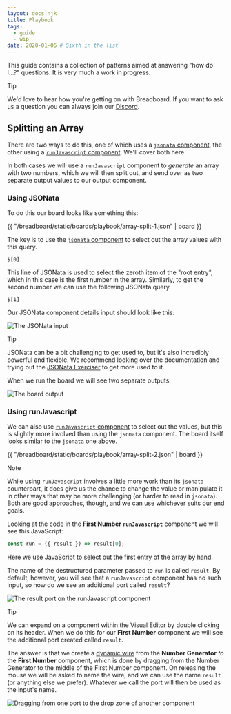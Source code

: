```yaml
---
layout: docs.njk
title: Playbook
tags:
  - guide
  - wip
date: 2020-01-06 # Sixth in the list
---
```


This guide contains a collection of patterns aimed at answering "how do I...?" questions. It is very much a work in progress.

> [!TIP]
> We'd love to hear how you're getting on with Breadboard. If you want to ask us a question you can always join our [Discord](https://discord.gg/breadboard).

## Splitting an Array

There are two ways to do this, one of which uses a [`jsonata` component](../../kits/json/#the-jsonata-node), the other using a [`runJavascript` component](../../kits/core/#the-runjavascript-node). We'll cover both here.

In both cases we will use a `runJavascript` component to _generate_ an array with two numbers, which we will then split out, and send over as two separate output values to our output component.

### Using JSONata

To do this our board looks like something this:

{{ "/breadboard/static/boards/playbook/array-split-1.json" | board }}

The key is to use the [`jsonata` component](../../kits/json/#the-jsonata-node) to select out the array values with this query.

```prompt
$[0]
```

This line of JSONata is used to select the zeroth item of the "root entry", which in this case is the first number in the array. Similarly, to get the second number we can use the following JSONata query.

```prompt
$[1]
```

Our JSONata component details input should look like this:

![The JSONata input](/breadboard/static/images/playbook/jsonata-input.png)

> [!TIP]
> JSONata can be a bit challenging to get used to, but it's also incredibly powerful and flexible. We recommend looking over the documentation and trying out the [JSONata Exerciser](https://try.jsonata.org/) to get more used to it.

When we run the board we will see two separate outputs.

![The board output](/breadboard/static/images/playbook/array-split-output.png)

### Using runJavascript

We can also use [`runJavascript` component](../../kits/core/#the-runjavascript-node) to select out the values, but this is slightly more involved than using the `jsonata` component. The board itself looks similar to the `jsonata` one above.

{{ "/breadboard/static/boards/playbook/array-split-2.json" | board }}

> [!NOTE]
> While using `runJavascript` involves a little more work than its `jsonata` counterpart, it does give us the chance to change the value or manipulate it in other ways that may be more challenging (or harder to read in `jsonata`). Both are good approaches, though, and we can use whichever suits our end goals.

Looking at the code in the **First Number `runJavascript`** component we will see this JavaScript:

```js
const run = ({ result }) => result[0];
```

Here we use JavaScript to select out the first entry of the array by hand.

The name of the destructured parameter passed to `run` is called `result`. By default, however, you will see that a `runJavascript` component has no such input, so how do we see an additional port called `result`?

![The result port on the runJavascript component](/breadboard/static/images/playbook/array-split-dynamic-wire.png)

> [!TIP]
> We can expand on a component within the Visual Editor by double clicking on its header. When we do this for our **First Number** component we will see the additional port created called `result`.

The answer is that we create a [dynamic wire](../../visual-editor/components/#dynamic-wires) from the **Number Generator** _to_ the **First Number** component, which is done by dragging from the Number Generator to the middle of the First Number component. On releasing the mouse we will be asked to name the wire, and we can use the name `result` (or anything else we prefer). Whatever we call the port will then be used as the input's name.

![Dragging from one port to the drop zone of another component](/breadboard/static/images/using-the-visual-editor/drop-zone.png)
